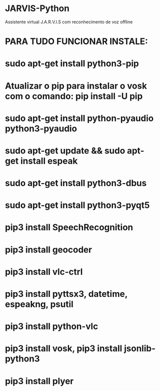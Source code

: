# JARVIS-Python
Assistente virtual J.A.R.V.I.S com reconhecimento de voz offline

# PARA TUDO FUNCIONAR INSTALE:
# sudo apt-get install python3-pip
# Atualizar o pip para instalar o vosk com o comando: pip install -U pip
# sudo apt-get install python-pyaudio python3-pyaudio
# sudo apt-get update && sudo apt-get install espeak
# sudo apt-get install python3-dbus
# sudo apt-get install python3-pyqt5

# pip3 install SpeechRecognition
# pip3 install geocoder
# pip3 install vlc-ctrl
# pip3 install pyttsx3, datetime, espeakng, psutil
# pip3 install python-vlc 
# pip3 install vosk, pip3 install jsonlib-python3
# pip3 install plyer

